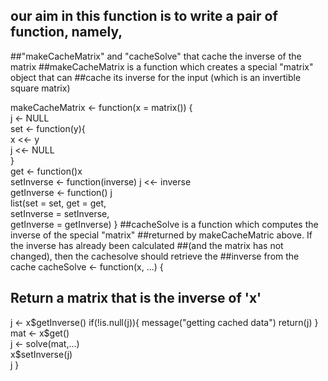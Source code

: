 ## our aim in this function is to write a pair of function, namely, 
##"makeCacheMatrix" and "cacheSolve" that cache the inverse of the matrix
 ##makeCacheMatrix is a function which creates a special "matrix" object that can 
##cache its inverse for the input (which is an invertible square matrix) 
 
makeCacheMatrix <- function(x = matrix()) {  
j <- NULL   
set <- function(y){   
x <<- y   
j <<- NULL   
}   
get <- function()x   
setInverse <- function(inverse) j <<- inverse   
getInverse <- function() j   
list(set = set, get = get,   
setInverse = setInverse,   
getInverse = getInverse) 
} 
 ##cacheSolve is a function which computes the inverse of the special "matrix" 
##returned by makeCacheMatric above. If the inverse has already been calculated 
##(and the matrix has not changed), then the cachesolve should retrieve the 
##inverse from the cache cacheSolve <- function(x, ...) { 
## Return a matrix that is the inverse of 'x'  
j <- x$getInverse()   
if(!is.null(j)){   
message("getting cached data")   
return(j)   
}   
mat <- x$get()  
 j <- solve(mat,...)  
x$setInverse(j)   
j 
}
